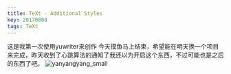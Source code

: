 ```yaml
---
title: TeXt - Additional Styles
key: 20170808
tags: TeXt
---
```

这是我第一次使用yuwriter来创作
今天摸鱼马上结束，希望能在明天换一个项目来完成，昨天收到了心跳算法的通知了我还以为开启这个东西，不过可能也是之后的东西了吧。
![yanyangyang_small](My%20Pictures/yanyangyang_small.png)

